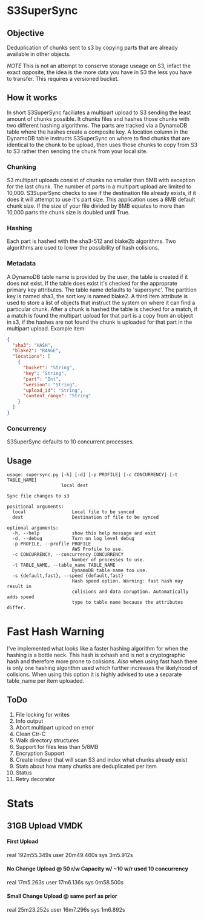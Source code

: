 # S3SuperSync

## Objective
Deduplication of chunks sent to s3 by copying parts that are already available in other objects. 

*NOTE* This is not an attempt to conserve storage useage on S3, infact the exact opposite, the idea is the more data you have in S3 the less you have to transfer. This requires a versioned bucket.

## How it works
In short S3SuperSync faciliates a multipart upload to S3 sending the least amount of chunks possible. It chunks files and hashes those chunks with two different hashing algorithms. The parts are tracked via a DynamoDB table where the hashes create a composite key. A location column in the DynamoDB table instructs S3SuperSync on where to find chunks that are identical to the chunk to be upload, then uses those chunks to copy from S3 to S3 rather then sending the chunk from your local site. 

### Chunking
S3 multipart uploads consist of chunks no smaller than 5MB with exception for the last chunk. The number of parts in a multipart upload are limited to 10,000. S3SuperSync checks to see if the destination file already exists, if it does it will attempt to use it's part size. This application uses a 8MB default chunk size. If the size of your file divided by 8MB equates to more than 10,000 parts the chunk size is doubled until True.

### Hashing 
Each part is hashed with the sha3-512 and blake2b algorithms. Two algorithms are used to lower the possibility of hash colisions. 

### Metadata
A DynamoDB table name is provided by the user, the table is created if it does not exist. If the table does exist it's checked for the approprate primary key attributes. The table name defaults to 'supersync'. The partition key is named sha3, the sort key is named blake2. A third item attribute is used to store a list of objects that instruct the system on where it can find a particular chunk. After a chunk is hashed the table is checked for a match, if a match is found the multipart upload for that part is a copy from an object in s3, if the hashes are not found the chunk is uploaded for that part in the multipart upload. 
Example item:
``` JSON
{
  "sha3": "HASH",
  "blake2": "RANGE",
  "locations": [
    {
      "bucket": "String",
      "key": "String",
      "part": "Int",
      "version": "String",
      "upload_id": "String",
      "content_range": "String"
    }
  ]
}
```

### Concurrency
S3SuperSync defaults to 10 concurrent processes.

## Usage
```
usage: supersync.py [-h] [-d] [-p PROFILE] [-c CONCURRENCY] [-t TABLE_NAME]
                    local dest

Sync file changes to s3

positional arguments:
  local                 Local file to be synced
  dest                  Destination of file to be synced

optional arguments:
  -h, --help            show this help message and exit
  -d, --debug           Turn on log level debug
  -p PROFILE, --profile PROFILE
                        AWS Profile to use.
  -c CONCURRENCY, --concurrency CONCURRENCY
                        Number of processes to use.
  -t TABLE_NAME, --table_name TABLE_NAME
                        DynamoDB table name too use.
  -s {default,fast}, --speed {default,fast}
                        Hash speed option. Warning: fast hash may result in
                        colisions and data coruption. Automatically adds speed
                        type to table name because the attributes differ.
```

# Fast Hash Warning
I've implemented what looks like a faster hashing algorithm for when the hashing is a bottle neck. This hash is xxhash and is not a cryptographic hash and therefore more prone to colisions. *Also* when using fast hash there is only one hashing algorithm used which further increases the likelyhood of colisions. When using this option it is highly advised to use a separate table_name per item uploaded. 

## ToDo
1. File locking for writes
2. Info output
3. Abort multipart upload on error
4. Clean Ctr-C 
5. Walk directory structures
6. Support for files less than 5/8MB 
7. Encryption Support
8. Create indexer that will scan S3 and index what chunks already exist
9. Stats about how many chunks are deduplicated per item
10. Status
11. Retry decorator


# Stats
## 31GB Upload VMDK
#### First Upload
real	192m55.349s
user	20m49.460s
sys	3m5.912s
#### No Change Upload @ 50 r/w Capacity w/ ~10 w/r used 10 concurrency 
real	17m5.263s
user	17m6.136s
sys	0m58.500s
#### Small Change Upload @ same perf as prior
real	25m23.252s
user	16m7.296s
sys	1m6.892s


